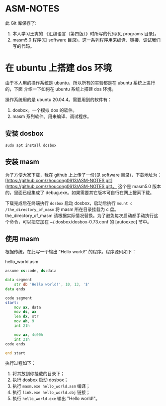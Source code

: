 # ASM-NOTES

此 Git 库保存了:

1. 本人学习王爽的 《汇编语言（第四版）》时所写的代码(见 programs 目录)。
2. masm5.0 程序(见 software 目录)，这一系列程序用来编译、链接、调试我们写的代码。

# 在 ubuntu 上搭建 dos 环境

由于本人用的操作系统是 ubuntu，所以所有的实验都是在 ubuntu 系统上进行的，下面
介绍一下如何在 ubuntu 系统上搭建 dos 环境。

操作系统用的是 ubuntu 20.04.4。需要用到的软件有：

1. dosbox。一个模拟 dos 的软件。
2. masm 系列软件。用来编译、调试程序。

## 安装 dosbox

```
sudo apt install dosbox
```

## 安装 masm

为了方便大家下载，我在 github 上上传了一份(见 software 目录)，下载地址为：[https://github.com/zhoucong0613/ASM-NOTES.git](https://github.com/zhoucong0613/ASM-NOTES.git)。
这个是 masm5.0 版本的，里面已经集成了 debug.exe。如果需要其它版本可自行在网上搜索下载。

下载完成后在终端执行 `dosbox` 启动 dosbox，启动后执行 `mount c /the_directory_of_masm` 将 masm 所在目录挂载为 c 盘。
the\_directory\_of\_masm 请根据实际情况替换。为了避免每次启动都手动执行这个命令，可以把它加在 ~/.dosbox/dosbox-0.73.conf
的 [autoexec] 节中。

## 使用 masm

根据传统，在此写一个输出 "Hello world!" 的程序。程序源码如下：

hello\_world.asm

```asm
assume cs:code, ds:data

data segment
    str db 'Hello world!', 10, 13, '$'
data ends

code segment
start:
    mov ax, data
    mov ds, ax
    lea dx, str
    mov ah, 9
    int 21h

    mov ax, 4c00h
    int 21h
code ends

end start
```

执行过程如下：

1. 将其放到你挂载的目录下；
2. 执行 dosbox 启动 dosbox；
3. 执行 `masm.exe hello_world.asm` 编译；
4. 执行 `link.exe hello_world.obj` 链接；
5. 执行 `hello_world.exe` 输出 "Hello world!"。

